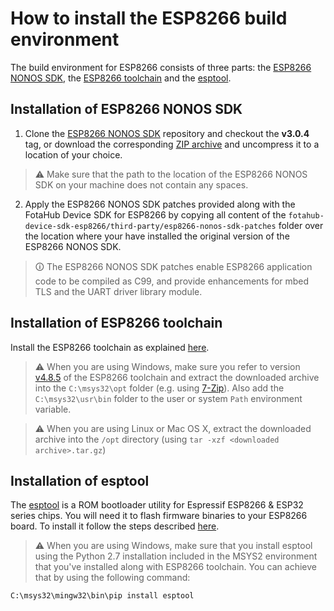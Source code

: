 # How to install the ESP8266 build environment

The build environment for ESP8266 consists of three parts: the [ESP8266 NONOS SDK](#installation-of-esp8266-nonos-sdk), the [ESP8266 toolchain](#installation-of-esp8266-toolchain) and the [esptool](#installation-of-esptool).

## Installation of ESP8266 NONOS SDK

1. Clone the [ESP8266 NONOS SDK](https://github.com/espressif/ESP8266_NONOS_SDK) repository and checkout the **v3.0.4** tag, or download the corresponding [ZIP archive](https://github.com/espressif/ESP8266_NONOS_SDK/archive/refs/tags/v3.0.4.zip) and uncompress it to a location of your choice.

> &#x26A0; Make sure that the path to the location of the ESP8266 NONOS SDK on your machine does not contain any spaces.

2. Apply the ESP8266 NONOS SDK patches provided along with the FotaHub Device SDK for ESP8266 by copying all content of the `fotahub-device-sdk-esp8266/third-party/esp8266-nonos-sdk-patches` folder over the location where your have installed the original version of the ESP8266 NONOS SDK.
 
> &#x1F6C8; The ESP8266 NONOS SDK patches enable ESP8266 application code to be compiled as C99, and provide enhancements for mbed TLS and the UART driver library module.
  
## Installation of ESP8266 toolchain

Install the ESP8266 toolchain as explained [here](https://docs.espressif.com/projects/esp8266-rtos-sdk/en/latest/get-started/index.html#setup-toolchain).

> &#x26A0; When you are using Windows, make sure you refer to version [v4.8.5](https://dl.espressif.com/dl/xtensa-lx106-elf-win32-1.22.0-88-gde0bdc1-4.8.5.tar.gz) of the ESP8266 toolchain and extract the downloaded archive into the `C:\msys32\opt` folder (e.g. using [7-Zip](https://www.7-zip.org)). Also add the `C:\msys32\usr\bin` folder to the user or system `Path` environment variable.

> &#x26A0; When you are using Linux or Mac OS X, extract the downloaded archive into the `/opt` directory (using `tar -xzf <downloaded archive>.tar.gz`)

## Installation of esptool

The [esptool](https://github.com/espressif/esptool) is a ROM bootloader utility for Espressif ESP8266 & ESP32 series chips. You will need it to flash firmware binaries to your ESP8266 board. To install it follow the steps described [here](https://github.com/espressif/esptool#easy-installation).

> &#x26A0; When you are using Windows, make sure that you install esptool using the Python 2.7 installation included in the MSYS2 environment that you've installed along with ESP8266 toolchain. You can achieve that by using the following command:

```sh
C:\msys32\mingw32\bin\pip install esptool
```
